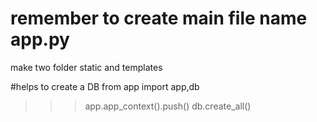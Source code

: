 # remember to create main file name app.py
make two folder static and templates

#helps to create a DB 
from app import app,db
>>> app.app_context().push()
>>>  db.create_all()